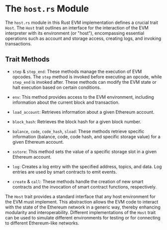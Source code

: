 # The `host.rs` Module

The `host.rs` module in this Rust EVM implementation defines a crucial trait `Host`. The `Host` trait outlines an interface for the interaction of the EVM interpreter with its environment (or "host"), encompassing essential operations such as account and storage access, creating logs, and invoking transactions.


## Trait Methods

- `step` & `step_end`: These methods manage the execution of EVM opcodes. The `step` method is invoked before executing an opcode, while `step_end` is invoked after. These methods can modify the EVM state or halt execution based on certain conditions.

- `env`: This method provides access to the EVM environment, including information about the current block and transaction.

- `load_account`: Retrieves information about a given Ethereum account.

- `block_hash`: Retrieves the block hash for a given block number.

- `balance`, `code`, `code_hash`, `sload`: These methods retrieve specific information (balance, code, code hash, and specific storage value) for a given Ethereum account.

- `sstore`: This method sets the value of a specific storage slot in a given Ethereum account.

- `log`: Creates a log entry with the specified address, topics, and data. Log entries are used by smart contracts to emit events.

- `create` & `call`: These methods handle the creation of new smart contracts and the invocation of smart contract functions, respectively.


The `Host` trait provides a standard interface that any host environment for the EVM must implement. This abstraction allows the EVM code to interact with the state of the Ethereum network in a generic way, thereby enhancing modularity and interoperability. Different implementations of the `Host` trait can be used to simulate different environments for testing or for connecting to different Ethereum-like networks.